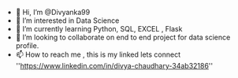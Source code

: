 - 👋 Hi, I’m @Divyanka99
- 👀 I’m interested in Data Science
- 🌱 I’m currently learning Python, SQL, EXCEL , Flask
- 💞️ I’m looking to collaborate on end to end project for data science profile.
- 📫 How to reach me , this is my linked lets connect ''https://www.linkedin.com/in/divya-chaudhary-34ab32186''

<!---
Divyanka99/Divyanka99 is a ✨ special ✨ repository because its `README.md` (this file) appears on your GitHub profile.
You can click the Preview link to take a look at your changes.
--->
